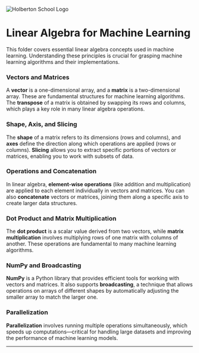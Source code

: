 ![Holberton School Logo](https://cdn.prod.website-files.com/6105315644a26f77912a1ada/63eea844ae4e3022154e2878_Holberton.png)

# Linear Algebra for Machine Learning

This folder covers essential linear algebra concepts used in machine learning. Understanding these principles is crucial for grasping machine learning algorithms and their implementations.

### Vectors and Matrices  
A **vector** is a one-dimensional array, and a **matrix** is a two-dimensional array. These are fundamental structures for machine learning algorithms. The **transpose** of a matrix is obtained by swapping its rows and columns, which plays a key role in many linear algebra operations.

### Shape, Axis, and Slicing  
The **shape** of a matrix refers to its dimensions (rows and columns), and **axes** define the direction along which operations are applied (rows or columns). **Slicing** allows you to extract specific portions of vectors or matrices, enabling you to work with subsets of data.

### Operations and Concatenation  
In linear algebra, **element-wise operations** (like addition and multiplication) are applied to each element individually in vectors and matrices. You can also **concatenate** vectors or matrices, joining them along a specific axis to create larger data structures.

### Dot Product and Matrix Multiplication  
The **dot product** is a scalar value derived from two vectors, while **matrix multiplication** involves multiplying rows of one matrix with columns of another. These operations are fundamental to many machine learning algorithms.

### NumPy and Broadcasting  
**NumPy** is a Python library that provides efficient tools for working with vectors and matrices. It also supports **broadcasting**, a technique that allows operations on arrays of different shapes by automatically adjusting the smaller array to match the larger one.

### Parallelization  
**Parallelization** involves running multiple operations simultaneously, which speeds up computations—critical for handling large datasets and improving the performance of machine learning models.

---
